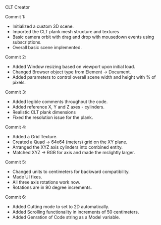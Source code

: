 CLT Creator

Commit 1:
- Initialized a custom 3D scene.
- Imported the CLT plank mesh structure and textures
- Basic camera orbit with drag and drop with mousedown events using subscriptions.
- Overall basic scene implemented.

Commit 2:
- Added Window resizing based on viewport upon initial load. 
- Changed Browser object type from Element -> Document.
- Added parameters to control overall scene width and height with % of pixels.

Commit 3: 
- Added legible comments throughout the code. 
- Added reference X, Y and Z axes - cylinders.
- Realistic CLT plank dimensions
- Fixed the resolution issue for the plank.

Commit 4:
- Added a Grid Texture.
- Created a Quad -> 64x64 (meters) grid on the XY plane.
- Arranged the XYZ axis cylinders into combined entity.
- Matched XYZ -> RGB for axis and made the mslightly larger. 

Commit 5:
- Changed units to centimeters for backward compatibility.
- Made UI fixes.
- All three axis rotations work now. 
- Rotations are in 90 degree increments.

Commit 6:
- Added Cutting mode to set to 2D automatically.
- Added Scrolling functionality in increments of 50 centimeters.
- Added Genration of Code string as a Model variable.